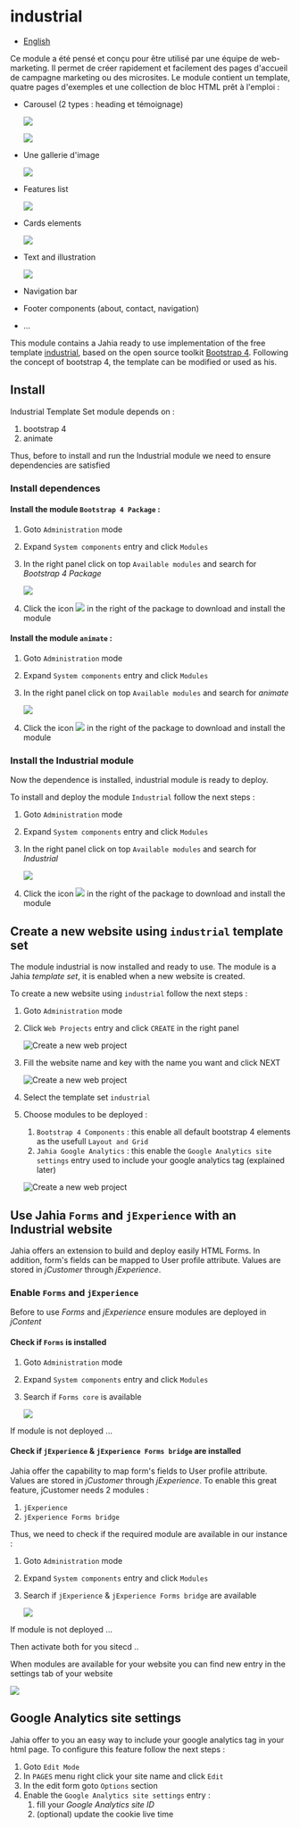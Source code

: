 # industrial

* [English](./README.md)

Ce module a été pensé et conçu pour être utilisé par une équipe de web-marketing.
Il permet de créer rapidement et facilement des pages d'accueil de campagne marketing ou des microsites.
Le module contient un template, quatre pages d'exemples et une collection de bloc HTML prêt à l'emploi :

* Carousel (2 types : heading et témoignage)

    ![](./src/main/resources/images/readme/100_component_carousel.png)
    
    ![](./src/main/resources/images/readme/101_component_carousel.png)
    
* Une gallerie d'image

    ![](./src/main/resources/images/readme/102_component_gallery.png)
    
* Features list

    ![](./src/main/resources/images/readme/104_component_features.png)
    
* Cards elements

    ![](./src/main/resources/images/readme/105_component_cards.png)
    
* Text and illustration

    ![](./src/main/resources/images/readme/103_component_text.png)
    
* Navigation bar
* Footer components (about, contact, navigation)
* ...


This module contains a Jahia ready to use implementation of the free template [industrial](https://colorlib.com/wp/template/industrial/), based on the open source toolkit [Bootstrap 4](https://getbootstrap.com/docs/).
Following the concept of bootstrap 4, the template can be modified or used as his.

## Install
Industrial Template Set module depends on :
1. bootstrap 4
1. animate

Thus, before to install and run the Industrial module we need to ensure dependencies are satisfied

### Install dependences

#### Install the module `Bootstrap 4 Package` : 
1. Goto `Administration` mode
1. Expand `System components` entry and click `Modules`
1. In the right panel click on top `Available modules` and search for *Bootstrap 4 Package*

    ![](./src/main/resources/images/readme/200_modules_B4.png)
    
1. Click the icon ![](./src/main/resources/images/readme/201_modules_download_icon.png) in the right of the package to download and install the module

#### Install the module `animate` : 
1. Goto `Administration` mode
1. Expand `System components` entry and click `Modules`
1. In the right panel click on top `Available modules` and search for *animate*

    ![](./src/main/resources/images/readme/202_modules_animate.png)
    
1. Click the icon ![](./src/main/resources/images/readme/201_modules_download_icon.png) in the right of the package to download and install the module

### Install the Industrial module

Now the dependence is installed, industrial module is ready to deploy.

To install and deploy the module `Industrial` follow the next steps : 
1. Goto `Administration` mode
1. Expand `System components` entry and click `Modules`
1. In the right panel click on top `Available modules` and search for *Industrial*

    ![](./src/main/resources/images/readme/202_modules_industrial.png)
    
1. Click the icon ![](./src/main/resources/images/readme/201_modules_download_icon.png) in the right of the package to download and install the module

## Create a new website using `industrial` template set

The module industrial is now installed and ready to use. The module is a Jahia *template set*, it is enabled when a new website is created.

To create a new website using `industrial` follow the next steps :
1. Goto `Administration` mode
1. Click `Web Projects` entry and click `CREATE` in the right panel

    ![Create a new web project](./src/main/resources/images/readme/000_create_new_site.png)

1. Fill the website name and key with the name you want and click NEXT

    ![Create a new web project](./src/main/resources/images/readme/001_create_new_site.png)

1. Select the template set `industrial`
1. Choose modules to be deployed :
    1. `Bootstrap 4 Components` : this enable all default bootstrap 4 elements as the usefull `Layout and Grid`
    1. `Jahia Google Analytics` : this enable the `Google Analytics site settings` entry used to include your google analytics tag (explained later)
    
    ![Create a new web project](./src/main/resources/images/readme/002_create_new_site.png)


## Use Jahia `Forms` and `jExperience` with an Industrial website
Jahia offers an extension to build and deploy easily HTML Forms. In addition, form's fields can be mapped to User profile attribute. Values are stored in *jCustomer* through *jExperience*.
### Enable `Forms` and `jExperience`
Before to use *Forms* and *jExperience* ensure modules are deployed in *jContent*

#### Check if `Forms` is installed
1. Goto `Administration` mode
1. Expand `System components` entry and click `Modules`
1. Search if `Forms core` is available

    ![](./src/main/resources/images/readme/400_Forms_is_enabled.png)

If module is not deployed ...

#### Check if `jExperience` & `jExperience Forms bridge` are installed
Jahia offer the capability to map form's fields to User profile attribute. Values are stored in *jCustomer* through *jExperience*. To enable this great feature, jCustomer needs 2 modules :
1. `jExperience`
1. `jExperience Forms bridge`

Thus, we need to check if the required module are available in our instance :

1. Goto `Administration` mode
1. Expand `System components` entry and click `Modules`
1. Search if `jExperience` & `jExperience Forms bridge` are available

    ![](./src/main/resources/images/readme/300_jExperience_is_enabled.png)

If module is not deployed ...

Then activate both for you sitecd ..

When modules are available for your website you can find new entry in the settings tab of your website

![](./src/main/resources/images/readme/500_jX_Form_active.png)

## Google Analytics site settings
Jahia offer to you an easy way to include your google analytics tag in your html page. To configure this feature follow the next steps :
1. Goto `Edit Mode`
1. In `PAGES` menu right click your site name and click `Edit`
1. In the edit form goto `Options` section
1. Enable the `Google Analytics site settings` entry :
    1. fill your *Google Analytics site ID*
    1. (optional) update the cookie live time

